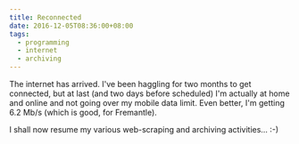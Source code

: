 ```yaml
---
title: Reconnected
date: 2016-12-05T08:36:00+08:00
tags:
  - programming
  - internet
  - archiving
---
```

The internet has arrived.
I've been haggling for two months to get connected, but at last (and two days before scheduled) I'm actually at home and online and not going over my mobile data limit.
Even better, I'm getting 6.2 Mb/s (which is good, for Fremantle).

I shall now resume my various web-scraping and archiving activities… :-)
